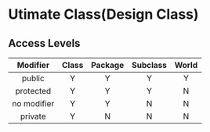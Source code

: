 # Utimate Class(Design Class)

## Access Levels

|  Modifier   | Class | Package | Subclass | World |
| :---------: | :---: | :-----: | :------: | :---: |
|   public    |   Y   |    Y    |    Y     |   Y   |
|  protected  |   Y   |    Y    |    Y     |   N   |
| no modifier |   Y   |    Y    |    N     |   N   |
|   private   |   Y   |    N    |    N     |   N   |




